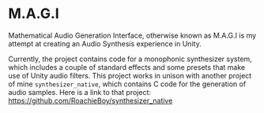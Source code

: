 # M.A.G.I
Mathematical Audio Generation Interface, otherwise known as M.A.G.I is my attempt at creating an Audio Synthesis experience in Unity. 

Currently, the project contains code for a monophonic synthesizer system, which includes a couple of standard effects and some presets that make use of Unity audio filters. This project works in unison with another project of mine `synthesizer_native`, which contains C code for the generation of audio samples. Here is a link to that project: https://github.com/RoachieBoy/synthesizer_native


